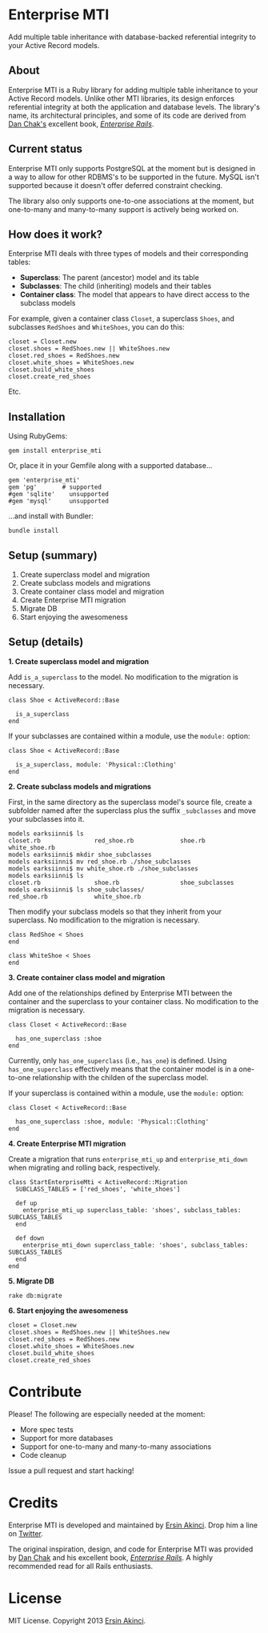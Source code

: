 Enterprise MTI
==============

Add multiple table inheritance with database-backed referential integrity to your Active Record models.

About
-----

Enterprise MTI is a Ruby library for adding multiple table inheritance to your Active Record models.  Unlike other MTI libraries, its design enforces referential integrity at both the application and database levels.  The library's name, its architectural principles, and some of its code are derived from [Dan Chak's](http://dan.chak.org) excellent book, [*Enterprise Rails*](http://www.amazon.com/Enterprise-Rails-Dan-Chak/dp/0596515200).

Current status
--------------

Enterprise MTI only supports PostgreSQL at the moment but is designed in a way to allow for other RDBMS's to be supported in the future.  MySQL isn't supported because it doesn't offer deferred constraint checking.

The library also only supports one-to-one associations at the moment, but one-to-many and many-to-many support is actively being worked on.

How does it work?
-----------------

Enterprise MTI deals with three types of models and their corresponding tables:

* **Superclass**: The parent (ancestor) model and its table
* **Subclasses**: The child (inheriting) models and their tables
* **Container class**: The model that appears to have direct access to the subclass models

For example, given a container class `Closet`, a superclass `Shoes`, and subclasses `RedShoes` and `WhiteShoes`, you can do this:

    closet = Closet.new
    closet.shoes = RedShoes.new || WhiteShoes.new
    closet.red_shoes = RedShoes.new
    closet.white_shoes = WhiteShoes.new
    closet.build_white_shoes
    closet.create_red_shoes

Etc.

Installation
------------

Using RubyGems:

    gem install enterprise_mti
    
Or, place it in your Gemfile along with a supported database...

    gem 'enterprise_mti'
    gem 'pg'       # supported
    #gem 'sqlite'    unsupported
    #gem 'mysql'     unsupported
    
...and install with Bundler:

    bundle install

Setup (summary)
---------------

1. Create superclass model and migration
2. Create subclass models and migrations
3. Create container class model and migration
4. Create Enterprise MTI migration
5. Migrate DB
6. Start enjoying the awesomeness

Setup (details)
---------------

**1. Create superclass model and migration**

Add `is_a_superclass` to the model.  No modification to the migration is necessary.

    class Shoe < ActiveRecord::Base
    
      is_a_superclass
    end

If your subclasses are contained within a module, use the `module:` option:

    class Shoe < ActiveRecord::Base

      is_a_superclass, module: 'Physical::Clothing'
    end

**2. Create subclass models and migrations**

First, in the same directory as the superclass model's source file, create a subfolder named after the superclass plus the suffix `_subclasses` and move your subclasses into it.

    models earksiinni$ ls
    closet.rb               red_shoe.rb             shoe.rb                 white_shoe.rb
    models earksiinni$ mkdir shoe_subclasses
    models earksiinni$ mv red_shoe.rb ./shoe_subclasses
    models earksiinni$ mv white_shoe.rb ./shoe_subclasses
    models earksiinni$ ls
    closet.rb               shoe.rb                 shoe_subclasses
    models earksiinni$ ls shoe_subclasses/
    red_shoe.rb             white_shoe.rb

Then modify your subclass models so that they inherit from your superclass.  No modification to the migration is necessary.

    class RedShoe < Shoes
    end
    
    class WhiteShoe < Shoes
    end

**3. Create container class model and migration**

Add one of the relationships defined by Enterprise MTI between the container and the superclass to your container class.  No modification to the migration is necessary.

    class Closet < ActiveRecord::Base
    
      has_one_superclass :shoe
    end

Currently, only `has_one_superclass` (i.e., `has_one`) is defined.  Using `has_one_superclass` effectively means that the container model is in a one-to-one relationship with the childen of the superclass model.

If your superclass is contained within a module, use the `module:` option:

    class Closet < ActiveRecord::Base
    
      has_one_superclass :shoe, module: 'Physical::Clothing'
    end

**4. Create Enterprise MTI migration**

Create a migration that runs `enterprise_mti_up` and `enterprise_mti_down` when migrating and rolling back, respectively.

    class StartEnterpriseMti < ActiveRecord::Migration
      SUBCLASS_TABLES = ['red_shoes', 'white_shoes']
    
      def up
        enterprise_mti_up superclass_table: 'shoes', subclass_tables: SUBCLASS_TABLES
      end
  
      def down
        enterprise_mti_down superclass_table: 'shoes', subclass_tables: SUBCLASS_TABLES
      end
    end

**5. Migrate DB**
 
    rake db:migrate

**6. Start enjoying the awesomeness**
 
    closet = Closet.new
    closet.shoes = RedShoes.new || WhiteShoes.new
    closet.red_shoes = RedShoes.new
    closet.white_shoes = WhiteShoes.new
    closet.build_white_shoes
    closet.create_red_shoes
    
Contribute
==========

Please!  The following are especially needed at the moment:

* More spec tests
* Support for more databases
* Support for one-to-many and many-to-many associations
* Code cleanup

Issue a pull request and start hacking!

Credits
=======

Enterprise MTI is developed and maintained by [Ersin Akinci](http://www.ersinakinci.com).  Drop him a line on [Twitter](https://twitter.com/earksiinni).

The original inspiration, design, and code for Enterprise MTI was provided by [Dan Chak](http://dan.chak.org) and his excellent book, [*Enterprise Rails*](http://www.amazon.com/Enterprise-Rails-Dan-Chak/dp/0596515200).  A highly recommended read for all Rails enthusiasts.

License
=======

MIT License.  Copyright 2013 [Ersin Akinci](http://www.ersinakinci.com).